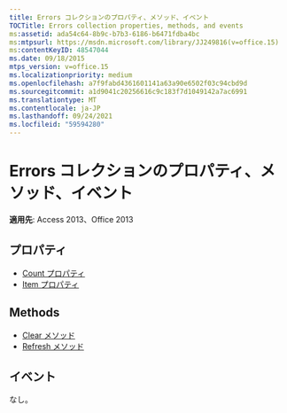 ```yaml
---
title: Errors コレクションのプロパティ、メソッド、イベント
TOCTitle: Errors collection properties, methods, and events
ms:assetid: ada54c64-8b9c-b7b3-6186-b6471fdba4bc
ms:mtpsurl: https://msdn.microsoft.com/library/JJ249816(v=office.15)
ms:contentKeyID: 48547044
ms.date: 09/18/2015
mtps_version: v=office.15
ms.localizationpriority: medium
ms.openlocfilehash: a7f9fabd4361601141a63a90e6502f03c94cbd9d
ms.sourcegitcommit: a1d9041c20256616c9c183f7d1049142a7ac6991
ms.translationtype: MT
ms.contentlocale: ja-JP
ms.lasthandoff: 09/24/2021
ms.locfileid: "59594280"
---
```

# <a name="errors-collection-properties-methods-and-events"></a>Errors コレクションのプロパティ、メソッド、イベント

**適用先**: Access 2013、Office 2013

## <a name="properties"></a>プロパティ

- [Count プロパティ](count-property-ado.md)
- [Item プロパティ](item-property-ado.md)

## <a name="methods"></a>Methods

- [Clear メソッド](clear-method-ado.md)
- [Refresh メソッド](refresh-method-ado.md)

## <a name="events"></a>イベント

なし。

